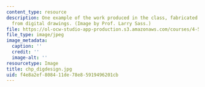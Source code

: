 ```yaml
---
content_type: resource
description: One example of the work produced in the class, fabricated by machine
  from digital drawings. (Image by Prof. Larry Sass.)
file: https://ol-ocw-studio-app-production.s3.amazonaws.com/courses/4-501-architectural-construction-and-computation-fall-2005/f4e8a2ef808411de78e85919496201cb_chp_digdesign.jpg
file_type: image/jpeg
image_metadata:
  caption: ''
  credit: ''
  image-alt: ''
resourcetype: Image
title: chp_digdesign.jpg
uid: f4e8a2ef-8084-11de-78e8-5919496201cb
---
```

